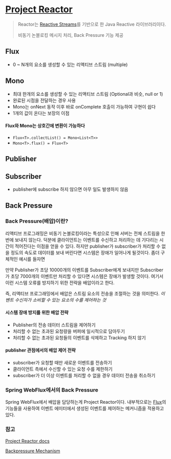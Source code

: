 # [Project Reactor](https://projectreactor.io/)

> Reactor는 [Reactive Streams](https://github.com/reactive-streams/reactive-streams-jvm)를 기반으로 한 Java Reactive 라이브러리이다.<br/>
>
> 비동기 논블로킹 메시지 처리, Back Pressure 기능 제공

## Flux

- 0 ~ N개의 요소를 생성할 수 있는 리액티브 스트림 (multiple)

## Mono

- 최대 한개의 요소를 생성할 수 있는 리액티브 스트림 (Optional과 비슷, null or 1)
- 완료된 시점을 전달하는 경우 사용
- Mono는 onNext 동작 이후 바로 onComplete 호출이 가능하여 구현이 쉽다
- 1개의 값이 온다는 보장의 이점

#### Flux와 Mono는 상호간에 변환이 가능하다

- `Flux<T>.collectList() = Mono<List<T>>`
- `Mono<T>.flux() = Flux<T>`

## Publisher

## Subscriber

- publisher에 subscribe 하지 않으면 아무 일도 발생하지 않음

## Back Pressure

### Back Pressure(배압)이란?

리액티브 프로그래밍은 비동기 논블로킹이라는 특성으로 인해 서버는 전체 스트림을 한번에 보내지 않는다. 덕분에 클라이언트는 이벤트를 수신하고 처리하는 데 기다리는 시간이 적어진다는 이점을 얻을 수 있다. 하지만 publisher가 subscriber가 처리할 수 없을 정도의 속도로 데이터를 보내 버린다면 시스템은 장애가 일어나게 될것이다. 좀더 구체적인 예시를 들자면<br/>

만약 Publisher가 초당 10000개의 이벤트를 Subscriber에게 보내지만 Subscriber가 초당 7000개의 이벤트만 처리할 수 있다면 시스템은 장애가 발생할 것이다. 여기서 이런 시스템 오류를 방지하기 위한 전략을 배압이라고 한다.<br/>

즉, 리액티브 프로그래밍에서 배압은 스트림 요소의 전송을 조절하는 것을 의미한다. *이벤트 수신자가 소비할 수 있는 요소의 수를 제어하는 것*

#### 시스템 장애 방지를 위한 배압 전략

- Publisher의 전송 데이터 스트림을 제어하기
- 처리할 수 없는 초과된 요청량을 버퍼에 일시적으로 담아두기
- 처리할 수 없는 초과된 요청들의 이벤트를 삭제하고 Tracking 하지 않기

#### publisher 관점에서의 배압 제어 전략

- subscriber가 요청할 때만 새로운 이벤트를 전송하기
- 클라이언트 측에서 수신할 수 있는 요청 수를 제한하기
- subscriber가 더 이상 이벤트를 처리할 수 없을 경우 데이터 전송을 취소하기

### Spring WebFlux에서의 Back Pressure

Spring WebFlux에서 배압을 담당하는게 Project Reactor이다. 내부적으로는 [Flux](https://projectreactor.io/docs/core/release/reference/#_on_backpressure_and_ways_to_reshape_requests)의 기능들을 사용하여 이벤트 에미터에서 생성된 이벤트를 제어하는 메커니즘을 적용하고 있다.

### 참고

[Project Reactor docs](https://projectreactor.io/docs/core/release/reference/#about-doc)

[Backpressure Mechanism ](https://www.baeldung.com/spring-webflux-backpressure)

